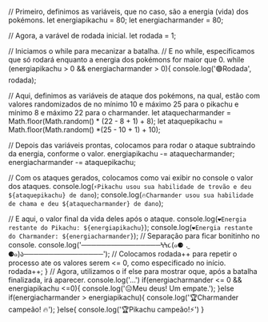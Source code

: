 // Primeiro, definimos as variáveis, que no caso, são a energia (vida) dos pokémons.
let energiapikachu = 80;
let energiacharmander = 80;

// Agora, a varável de rodada inicial.
let rodada = 1;

// Iniciamos o while para mecanizar a batalha.
// E no while, específicamos que só rodará enquanto a energia dos pokémons for maior que 0.
while (energiapikachu > 0 && energiacharmander > 0){
    console.log('🟢Rodada', rodada);

// Aqui, definimos as variáveis de ataque dos pokémons, na qual, estão com valores randomizados de no mínimo 10 e máximo 25 para o pikachu e mínimo 8 e máximo 22 para o charmander.
    let ataquecharmander = Math.floor(Math.random() * (22 - 8 + 1) + 8);
    let ataquepikachu = Math.floor(Math.random() *(25 - 10 + 1) + 10);

// Depois das variáveis prontas, colocamos para rodar o ataque subtraindo da energia, conforme o valor.
    energiapikachu -= ataquecharmander;
    energiacharmander -= ataquepikachu;

// Com os ataques gerados, colocamos como vai exibir no console o valor dos ataques.
    console.log(`⚡Pikachu usou sua habilidade de trovão e deu ${ataquepikachu} de dano`);
    console.log(`🔥Charmander usou sua habilidade de chama e deu ${ataquecharmander} de dano`);
    
// E aqui, o valor final da vida deles após o ataque.
    console.log(`❤️Energia restante do Pikachu: ${energiapikachu}`);
    console.log(`❤️Energia restante do Charmander: ${energiacharmander}`);
// Separação para ficar bonitinho no console.
    console.log('────────────────ϞϞ૮(๑⚈ ․̫ ⚈๑)ა────────────────');
// Colocamos rodada++ para repetir o processo ate os valores serem <= 0, como especificado no início.
    rodada++;
}
// Agora, utilizamos o if else para mostrar oque, após a batalha finalizada, irá aparecer.
console.log('...')
if(energiacharmander <= 0 && energiapikachu <=0){
    console.log('😑Meu deus! Um empate.');
}else if(energiacharmander > energiapikachu){
    console.log('🏆Charmander campeão! 🔥');
}else{
    console.log('🏆Pikachu campeão!⚡')
}